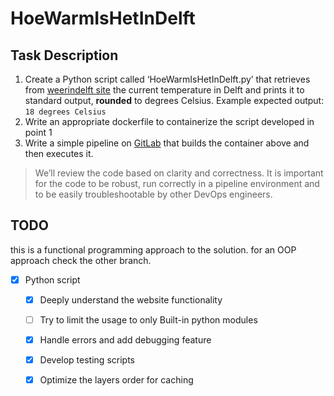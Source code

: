 # HoeWarmIsHetInDelft

## Task Description

1. Create a Python script called ‘HoeWarmIsHetInDelft.py’ that retrieves from [weerindelft site](http://www.weerindelft.nl/) the current temperature in Delft and prints it to standard output, **rounded** to degrees Celsius. Example expected output: `18 degrees Celsius`
2. Write an appropriate dockerfile to containerize the script developed in point 1
3. Write a simple pipeline on [GitLab](https://www.gitlab.com) that builds the container above and then executes it.

>We’ll review the code based on clarity and correctness. It is important for the code to be robust, run correctly in a pipeline environment and to be easily troubleshootable by other DevOps engineers.

## TODO
this is a functional programming approach to the solution. for an OOP approach check the other branch. 

- [X] Python script
    - [X] Deeply understand the website functionality
    - [ ] Try to limit the usage to only Built-in python modules
    - [X] Handle errors and add debugging feature  
    - [X] Develop testing scripts 
    - [X] Optimize the layers order for caching


